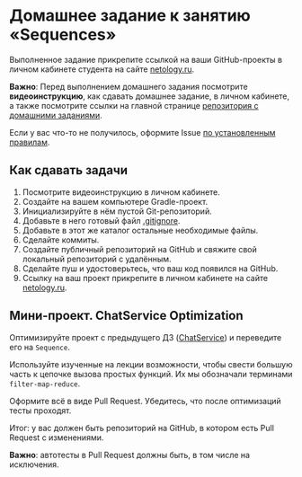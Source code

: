 # Домашнее задание к занятию «Sequences»

Выполненное задание прикрепите ссылкой на ваши GitHub-проекты в личном кабинете студента на сайте [netology.ru](https://netology.ru).

**Важно**: Перед выполнением домашнего задания посмотрите **видеоинструкцию**, как сдавать домашнее задание, в личном кабинете, а также посмотрите ссылки на главной странице [репозитория с домашними заданиями](https://github.com/netology-code/kt-homeworks/blob/master/README.md).

Если у вас что-то не получилось, оформите Issue [по установленным правилам](https://github.com/netology-code/kt-homeworks/blob/master/report-requirements.md).

## Как сдавать задачи

1. Посмотрите видеоинструкцию в личном кабинете.
2. Создайте на вашем компьютере Gradle-проект.
3. Инициализируйте в нём пустой Git-репозиторий.
4. Добавьте в него готовый файл [.gitignore](https://github.com/netology-code/kt-homeworks/blob/master/.gitignore).
5. Добавьте в этот же каталог остальные необходимые файлы.
6. Сделайте коммиты.
7. Создайте публичный репозиторий на GitHub и свяжите свой локальный репозиторий с удалённым.
8. Сделайте пуш и удостоверьтесь, что ваш код появился на GitHub.
9. Ссылку на ваш проект прикрепите в личном кабинете на сайте [netology.ru](https://netology.ru).
    
## Мини-проект. ChatService Optimization

Оптимизируйте проект с предыдущего ДЗ ([ChatService](https://github.com/netology-code/kt-homeworks/tree/master/09_lambda)) и переведите его на `Sequence`.

Используйте изученные на лекции возможности, чтобы свести большую часть к цепочке вызова простых функций. Их мы обозначали терминами `filter-map-reduce`.

Оформите всё в виде Pull Request. Убедитесь, что после оптимизаций тесты проходят.

Итог: у вас должен быть репозиторий на GitHub, в котором есть Pull Request с изменениями.

**Важно**: автотесты в Pull Request должны быть, в том числе на исключения.
